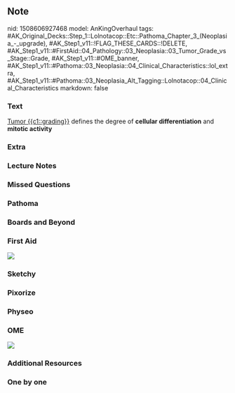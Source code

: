 ## Note
nid: 1508606927468
model: AnKingOverhaul
tags: #AK_Original_Decks::Step_1::Lolnotacop::Etc::Pathoma_Chapter_3_(Neoplasia_-_upgrade), #AK_Step1_v11::!FLAG_THESE_CARDS::!DELETE, #AK_Step1_v11::#FirstAid::04_Pathology::03_Neoplasia::03_Tumor_Grade_vs_Stage::Grade, #AK_Step1_v11::#OME_banner, #AK_Step1_v11::#Pathoma::03_Neoplasia::04_Clinical_Characteristics::lol_extra, #AK_Step1_v11::#Pathoma::03_Neoplasia_Alt_Tagging::Lolnotacop::04_Clinical_Characteristics
markdown: false

### Text
<u>Tumor {{c1::grading}}</u> defines the degree of <b>cellular
differentiation</b> and <b>mitotic activity</b>

### Extra


### Lecture Notes


### Missed Questions


### Pathoma


### Boards and Beyond


### First Aid
<img src="paste-79340930859188.jpg">

### Sketchy


### Pixorize


### Physeo


### OME
<div class="ome-widget">
  <a href="https://onlinemeded.org?ref=anki"><img src=
  "_OME_AnkiFlashcards_General_3.png"></a>
</div>

### Additional Resources


### One by one

